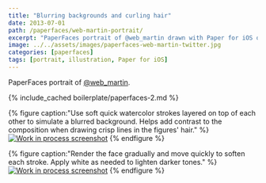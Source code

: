 ```yaml
---
title: "Blurring backgrounds and curling hair"
date: 2013-07-01
path: /paperfaces/web-martin-portrait/
excerpt: "PaperFaces portrait of @web_martin drawn with Paper for iOS on an iPad."
image: ../../assets/images/paperfaces-web-martin-twitter.jpg
categories: [paperfaces]
tags: [portrait, illustration, Paper for iOS]
---
```


PaperFaces portrait of [@web_martin](https://twitter.com/web_martin).

{% include_cached boilerplate/paperfaces-2.md %}

{% figure caption:"Use soft quick watercolor strokes layered on top of each other to simulate a blurred background. Helps add contrast to the composition when drawing crisp lines in the figures' hair." %}
[![Work in process screenshot](../../assets/images/paperfaces-web-martin-process-1-600.jpg)](../../assets/images/paperfaces-web-martin-process-1-lg.jpg)
{% endfigure %}

{% figure caption:"Render the face gradually and move quickly to soften each stroke. Apply white as needed to lighten darker tones." %}
[![Work in process screenshot](../../assets/images/paperfaces-web-martin-process-2-600.jpg)](../../assets/images/paperfaces-web-martin-process-2-lg.jpg)
{% endfigure %}
